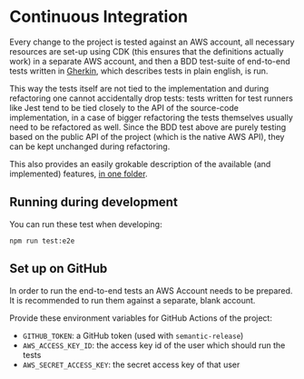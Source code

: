 # Continuous Integration

Every change to the project is tested against an AWS account, all necessary
resources are set-up using CDK (this ensures that the definitions actually work)
in a separate AWS account, and then a BDD test-suite of end-to-end tests written
in [Gherkin](https://cucumber.io/docs/gherkin/), which describes tests in plain
english, is run.

This way the tests itself are not tied to the implementation and during
refactoring one cannot accidentally drop tests: tests written for test runners
like Jest tend to be tied closely to the API of the source-code implementation,
in a case of bigger refactoring the tests themselves usually need to be
refactored as well. Since the BDD test above are purely testing based on the
public API of the project (which is the native AWS API), they can be kept
unchanged during refactoring.

This also provides an easily grokable description of the available (and
implemented) features,
[in one folder](https://github.com/bifravst/aws/tree/saga/features).

## Running during development

You can run these test when developing:

    npm run test:e2e

## Set up on GitHub

In order to run the end-to-end tests an AWS Account needs to be prepared. It is
recommended to run them against a separate, blank account.

Provide these environment variables for GitHub Actions of the project:

- `GITHUB_TOKEN`: a GitHub token (used with `semantic-release`)
- `AWS_ACCESS_KEY_ID`: the access key id of the user which should run the tests
- `AWS_SECRET_ACCESS_KEY`: the secret access key of that user
